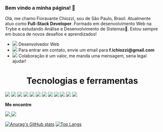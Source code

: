 ### Bem vindo a minha página! 👋


Olá, me chamo Fioravante Chiozzi, sou de São Paulo, Brasil. Atualmente atuo como **Full-Stack Developer**. Formado em desenvolvimento Web na Trybe e estudando Análise e Desenvolvimento de Sistemas🚀. Estou sempre em busca de novos desafios e aprendizados!

<ul>
  <li>
    <img src="https://img.icons8.com/office/16/000000/under-computer.png"/> Desenvolvedor Web
  </li>
  <li>
    <img src="https://img.icons8.com/color/16/000000/email.png"/> Para entrar em contato, envie um email para <strong>f.ichiozzi@gmail.com</strong>
  </li>
  <li>
    <img src="https://img.icons8.com/color/16/000000/collaboration.png"/> Colaboração é um valor, me manda uma mensagem, seria legal ajudar!
  </li>
</ul>

<h1 align=center>Tecnologias e ferramentas</h1>

<span>
<img src="https://img.icons8.com/plasticine/50/000000/react.png"/>
<img src="https://img.icons8.com/color/50/000000/javascript--v1.png"/>
<img src="https://img.icons8.com/color/50/000000/typescript.png"/>
<img src="https://img.icons8.com/color/50/000000/redux.png"/>
<img src="https://img.icons8.com/color/50/000000/html-5--v1.png"/>
<img src="https://img.icons8.com/color/50/000000/css3.png"/>
<img src="https://img.icons8.com/color/50/000000/git.png"/>
<img src="https://img.icons8.com/color/50/000000/nodejs.png"/>
<img src="https://img.icons8.com/color/50/000000/linux--v1.png"/>
<img src="https://img.icons8.com/color/50/000000/mysql.png"/>
<img src="https://img.icons8.com/color/50/000000/mongodb.png"/>
<img src="https://img.icons8.com/office/50/000000/figma.png"/>
</span>



**Me encontre**

<a href="https://www.linkedin.com/in/fioravantechiozzi/" target="_blank">
  <img src="https://img.shields.io/badge/-LinkedIn-%230077B5?style=for-the-badge&logo=linkedin&logoColor=white" target="_blank">
</a> 

<a href = "mailto:f.ichiozzi@gmail.com">
  <img src="https://img.shields.io/badge/-Gmail-%23333?style=for-the-badge&logo=gmail&logoColor=white" target="_blank">
</a> 


[![Anurag's GitHub stats](https://github-readme-stats.vercel.app/api?username=Fioravante1&layout=compact&theme=midnight-purple)](https://github.com/anuraghazra/github-readme-stats)
[![Top Langs](https://github-readme-stats.vercel.app/api/top-langs/?username=Fioravante1&layout=compact&theme=midnight-purple)](https://github.com/anuraghazra/github-readme-stats)

<!--
**Fioravante1/Fioravante1** is a ✨ _special_ ✨ repository because its `README.md` (this file) appears on your GitHub profile.

Here are some ideas to get you started:

- 🔭 I’m currently working on ...
- 🌱 I’m currently learning ...
- 👯 I’m looking to collaborate on ...
- 🤔 I’m looking for help with ...
- 💬 Ask me about ...
- 📫 How to reach me: ...
- 😄 Pronouns: ...
- ⚡ Fun fact: ...
-->
